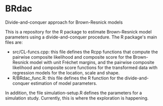 # BRdac
Divide-and-conquer approach for Brown-Resnick models

This is a repository for the R package to estimate Brown-Resnick model parameters using a divide-and-conquer procedure. The R package's main files are:
- src/CL-funcs.cpp: this file defines the Rcpp functions that compute the pairwise composite likelihood and composite score for the Brown-Resnick model with unit Fréchet margins, and the pairwise composite likelihood and composite score functions for the transformed data with regression models for the location, scale and shape.
- R/BRdac_func.R: this file defines the R function for the divide-and-conquer estimation of model parameters.

In addition, the file simulation-setup.R defines the parameters for a simulation study. Currently, this is where the exploration is happening.
